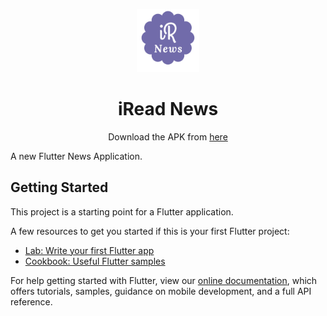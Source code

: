 <p align="center">
    <a href="https://iread.ga">
        <img src="https://raw.githubusercontent.com/ashutoshkrris/iRead-News/main/assets/icon/logo.png" width="20%">
    </a>
</p>

<h1 align="center">
    iRead News
</h1>

<p align="center">
    Download the APK from <a href="https://github.com/ashutoshkrris/iRead-News/blob/master/iread-news.apk">here</a>
</p>

A new Flutter News Application.

## Getting Started

This project is a starting point for a Flutter application.

A few resources to get you started if this is your first Flutter project:

- [Lab: Write your first Flutter app](https://flutter.dev/docs/get-started/codelab)
- [Cookbook: Useful Flutter samples](https://flutter.dev/docs/cookbook)

For help getting started with Flutter, view our
[online documentation](https://flutter.dev/docs), which offers tutorials,
samples, guidance on mobile development, and a full API reference.
